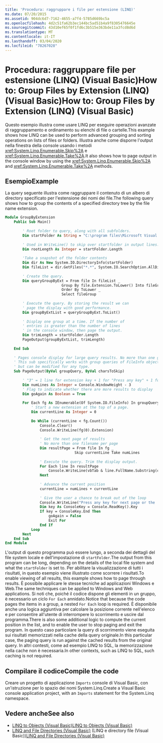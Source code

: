 ```yaml
---
title: 'Procedura: raggruppare i file per estensione (LINQ)'
ms.date: 07/20/2015
ms.assetid: 904dc6d7-7162-4655-a7f4-5785d669bc5a
ms.openlocfilehash: 4d2c51fa62b3ec144bc5ad51b4a9f8305476645e
ms.sourcegitcommit: 43d10ef65f0f1fd6c3b515e363bde11a3fcd8d6d
ms.translationtype: MT
ms.contentlocale: it-IT
ms.lasthandoff: 03/04/2020
ms.locfileid: "78267028"
---
```

# <a name="how-to-group-files-by-extension-linq-visual-basic"></a><span data-ttu-id="4270f-102">Procedura: raggruppare file per estensione (LINQ) (Visual Basic)How to: Group Files by Extension (LINQ) (Visual Basic)</span><span class="sxs-lookup"><span data-stu-id="4270f-102">How to: Group Files by Extension (LINQ) (Visual Basic)</span></span>
<span data-ttu-id="4270f-103">Questo esempio illustra come usare LINQ per eseguire operazioni avanzate di raggruppamento e ordinamento su elenchi di file o cartelle.</span><span class="sxs-lookup"><span data-stu-id="4270f-103">This example shows how LINQ can be used to perform advanced grouping and sorting operations on lists of files or folders.</span></span> <span data-ttu-id="4270f-104">Illustra anche come disporre l'output nella finestra della console usando i metodi <xref:System.Linq.Enumerable.Skip%2A> e <xref:System.Linq.Enumerable.Take%2A>.</span><span class="sxs-lookup"><span data-stu-id="4270f-104">It also shows how to page output in the console window by using the <xref:System.Linq.Enumerable.Skip%2A> and <xref:System.Linq.Enumerable.Take%2A> methods.</span></span>  
  
## <a name="example"></a><span data-ttu-id="4270f-105">Esempio</span><span class="sxs-lookup"><span data-stu-id="4270f-105">Example</span></span>  
 <span data-ttu-id="4270f-106">La query seguente illustra come raggruppare il contenuto di un albero di directory specificato per l'estensione dei nomi dei file.</span><span class="sxs-lookup"><span data-stu-id="4270f-106">The following query shows how to group the contents of a specified directory tree by the file name extension.</span></span>  
  
```vb  
Module GroupByExtension  
    Public Sub Main()  
  
        ' Root folder to query, along with all subfolders.  
        Dim startFolder As String = "C:\program files\Microsoft Visual Studio 9.0\VB\"  
  
        ' Used in WriteLine() to skip over startfolder in output lines.  
        Dim rootLength As Integer = startFolder.Length  
  
        'Take a snapshot of the folder contents  
        Dim dir As New System.IO.DirectoryInfo(startFolder)  
        Dim fileList = dir.GetFiles("*.*", System.IO.SearchOption.AllDirectories)  
  
        ' Create the query.  
        Dim queryGroupByExt = From file In fileList _  
                          Group By file.Extension.ToLower() Into fileGroup = Group _  
                          Order By ToLower _  
                          Select fileGroup  
  
        ' Execute the query. By storing the result we can  
        ' page the display with good performance.  
        Dim groupByExtList = queryGroupByExt.ToList()  
  
        ' Display one group at a time. If the number of
        ' entries is greater than the number of lines  
        ' in the console window, then page the output.  
        Dim trimLength = startFolder.Length  
        PageOutput(groupByExtList, trimLength)  
  
    End Sub  
  
    ' Pages console display for large query results. No more than one group per page.  
    ' This sub specifically works with group queries of FileInfo objects  
    ' but can be modified for any type.  
    Sub PageOutput(ByVal groupQuery, ByVal charsToSkip)  
  
        ' "3" = 1 line for extension key + 1 for "Press any key" + 1 for input cursor.  
        Dim numLines As Integer = Console.WindowHeight - 3  
        ' Flag to indicate whether there are more results to display  
        Dim goAgain As Boolean = True  
  
        For Each fg As IEnumerable(Of System.IO.FileInfo) In groupQuery  
            ' Start a new extension at the top of a page.  
            Dim currentLine As Integer = 0  
  
            Do While (currentLine < fg.Count())  
                Console.Clear()  
                Console.WriteLine(fg(0).Extension)  
  
                ' Get the next page of results  
                ' No more than one filename per page  
                Dim resultPage = From file In fg _  
                                Skip currentLine Take numLines  
  
                ' Execute the query. Trim the display output.  
                For Each line In resultPage  
                    Console.WriteLine(vbTab & line.FullName.Substring(charsToSkip))  
                Next  
  
                ' Advance the current position  
                currentLine = numLines + currentLine  
  
                ' Give the user a chance to break out of the loop  
                Console.WriteLine("Press any key for next page or the 'End' key to exit.")  
                Dim key As ConsoleKey = Console.ReadKey().Key  
                If key = ConsoleKey.End Then  
                    goAgain = False  
                    Exit For  
                End If  
            Loop  
        Next  
    End Sub  
End Module  
```  
  
 <span data-ttu-id="4270f-107">L'output di questo programma può essere lungo, a seconda dei dettagli del file system locale e dell'impostazione di `startFolder`.</span><span class="sxs-lookup"><span data-stu-id="4270f-107">The output from this program can be long, depending on the details of the local file system and what the `startFolder` is set to.</span></span> <span data-ttu-id="4270f-108">Per abilitare la visualizzazione di tutti i risultati, in questo esempio viene illustrato come scorrere i risultati.</span><span class="sxs-lookup"><span data-stu-id="4270f-108">To enable viewing of all results, this example shows how to page through results.</span></span> <span data-ttu-id="4270f-109">È possibile applicare le stesse tecniche ad applicazioni Windows e Web.</span><span class="sxs-lookup"><span data-stu-id="4270f-109">The same techniques can be applied to Windows and Web applications.</span></span> <span data-ttu-id="4270f-110">Si noti che, poiché il codice dispone gli elementi in un gruppo, è necessario un ciclo `For Each` annidato.</span><span class="sxs-lookup"><span data-stu-id="4270f-110">Notice that because the code pages the items in a group, a nested `For Each` loop is required.</span></span> <span data-ttu-id="4270f-111">È disponibile anche una logica aggiuntiva per calcolare la posizione corrente nell'elenco e per consentire all'utente di interrompere lo scorrimento e uscire dal programma.</span><span class="sxs-lookup"><span data-stu-id="4270f-111">There is also some additional logic to compute the current position in the list, and to enable the user to stop paging and exit the program.</span></span> <span data-ttu-id="4270f-112">In questo caso particolare la query di scorrimento viene eseguita sui risultati memorizzati nella cache della query originale.</span><span class="sxs-lookup"><span data-stu-id="4270f-112">In this particular case, the paging query is run against the cached results from the original query.</span></span> <span data-ttu-id="4270f-113">In altri contesti, come ad esempio LINQ to SQL, la memorizzazione nella cache non è necessaria.</span><span class="sxs-lookup"><span data-stu-id="4270f-113">In other contexts, such as LINQ to SQL, such caching is not required.</span></span>  
  
## <a name="compile-the-code"></a><span data-ttu-id="4270f-114">Compilare il codice</span><span class="sxs-lookup"><span data-stu-id="4270f-114">Compile the code</span></span>  
<span data-ttu-id="4270f-115">Creare un progetto di applicazione `Imports` console di Visual Basic, con un'istruzione per lo spazio dei nomi System.Linq.</span><span class="sxs-lookup"><span data-stu-id="4270f-115">Create a Visual Basic console application project, with an `Imports` statement for the System.Linq namespace.</span></span>
  
## <a name="see-also"></a><span data-ttu-id="4270f-116">Vedere anche</span><span class="sxs-lookup"><span data-stu-id="4270f-116">See also</span></span>

- [<span data-ttu-id="4270f-117">LINQ to Objects (Visual Basic)</span><span class="sxs-lookup"><span data-stu-id="4270f-117">LINQ to Objects (Visual Basic)</span></span>](../../../../visual-basic/programming-guide/concepts/linq/linq-to-objects.md)
- <span data-ttu-id="4270f-118">[LINQ and File Directories (Visual Basic)](../../../../visual-basic/programming-guide/concepts/linq/linq-and-file-directories.md) (LINQ e directory file (Visual Basic))</span><span class="sxs-lookup"><span data-stu-id="4270f-118">[LINQ and File Directories (Visual Basic)](../../../../visual-basic/programming-guide/concepts/linq/linq-and-file-directories.md)</span></span>
